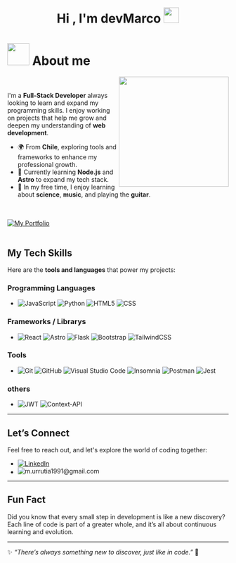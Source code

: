 <h1 align="center"> Hi , I'm devMarco <picture><img src="https://media.giphy.com/media/hvRJCLFzcasrR4ia7z/giphy.gif" width="35"></picture></h1>

# <picture><img src = "https://github.com/7oSkaaa/7oSkaaa/blob/main/Images/about_me.gif?raw=true" width = 50px></picture> About me

<picture><img align="right" src="https://i.gifer.com/I6uH.gif" width = 250px></picture>
<br><br>
I'm a **Full-Stack Developer** always looking to learn and expand my programming skills. I enjoy working on projects that help me grow and deepen my understanding of **web development**.

- 🌍 From **Chile**, exploring tools and frameworks to enhance my professional growth.  
- 🌟 Currently learning **Node.js** and **Astro** to expand my tech stack.  
- 🎸 In my free time, I enjoy learning about **science**, **music**, and playing the **guitar**.

<br><br>
[![My Portfolio](https://img.shields.io/badge/My%20Portfolio-go%20to%20my%20portfolio-green?labelColor=purple&style=for-the-badge&logo=codecrafters&logoColor=white&link=https://devmarco.netlify.app/)](https://devmarco.netlify.app/)
<br><br>
## My Tech Skills  
Here are the **tools and languages** that power my projects:

### Programming Languages  
- ![JavaScript](https://img.shields.io/badge/JavaScript-323330?style=for-the-badge&logo=javascript&logoColor=F7DF1E) ![Python](https://img.shields.io/badge/Python-14354C?style=for-the-badge&logo=python&logoColor=white) ![HTML5](https://img.shields.io/badge/HTML5-E34F26?style=for-the-badge&logo=html5&logoColor=white)   ![CSS](https://img.shields.io/badge/CSS-239120?&style=for-the-badge&logo=css3&logoColor=white)

### Frameworks / Librarys
- ![React](https://img.shields.io/badge/react-%2320232a.svg?style=for-the-badge&logo=react&logoColor=%2361DAFB) 	![Astro](https://img.shields.io/badge/astro-%232C2052.svg?style=for-the-badge&logo=astro&logoColor=white) ![Flask](https://img.shields.io/badge/flask-%23000.svg?style=for-the-badge&logo=flask&logoColor=white) 	![Bootstrap](https://img.shields.io/badge/bootstrap-%238511FA.svg?style=for-the-badge&logo=bootstrap&logoColor=white) ![TailwindCSS](https://img.shields.io/badge/tailwindcss-%2338B2AC.svg?style=for-the-badge&logo=tailwind-css&logoColor=white)

### Tools
- ![Git](https://img.shields.io/badge/Git-F05032?style=for-the-badge&logo=git&logoColor=white) ![GitHub](https://img.shields.io/badge/GitHub-100000?style=for-the-badge&logo=github&logoColor=white)  ![Visual Studio Code](https://img.shields.io/badge/Visual%20Studio%20Code-0078d7.svg?style=for-the-badge&logo=visual-studio-code&logoColor=white) 	![Insomnia](https://img.shields.io/badge/Insomnia-black?style=for-the-badge&logo=insomnia&logoColor=5849BE) ![Postman](https://img.shields.io/badge/Postman-FF6C37?style=for-the-badge&logo=postman&logoColor=white) ![Jest](https://img.shields.io/badge/-jest-%23C21325?style=for-the-badge&logo=jest&logoColor=white)

### others
- ![JWT](https://img.shields.io/badge/JWT-black?style=for-the-badge&logo=JSON%20web%20tokens) ![Context-API](https://img.shields.io/badge/Context--Api-000000?style=for-the-badge&logo=react)
  
---

## Let’s Connect  
Feel free to reach out, and let's explore the world of coding together:  
- [![LinkedIn](https://img.shields.io/badge/linkedin-%230077B5.svg?style=for-the-badge&logo=linkedin&logoColor=white)](https://www.linkedin.com/in/dev-marco-urrutia)
- <div style="display: flex; align-items: center"><img src="https://img.shields.io/badge/Gmail-D14836?style=for-the-badge&logo=gmail&logoColor=white">  m.urrutia1991@gmail.com</div>


---

## Fun Fact  
Did you know that every small step in development is like a new discovery? Each line of code is part of a greater whole, and it’s all about continuous learning and evolution.

---

✨ *“There’s always something new to discover, just like in code.”* 🚀  
